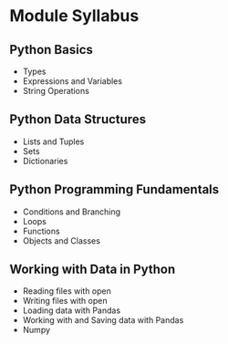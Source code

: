 # Module Syllabus

## Python Basics
- Types
- Expressions and Variables
- String Operations

## Python Data Structures
- Lists and Tuples
- Sets
- Dictionaries

## Python Programming Fundamentals
- Conditions and Branching
- Loops
- Functions
- Objects and Classes 

## Working with Data in Python
- Reading files with open
- Writing files with open
- Loading data with Pandas
- Working with and Saving data with Pandas
- Numpy 
